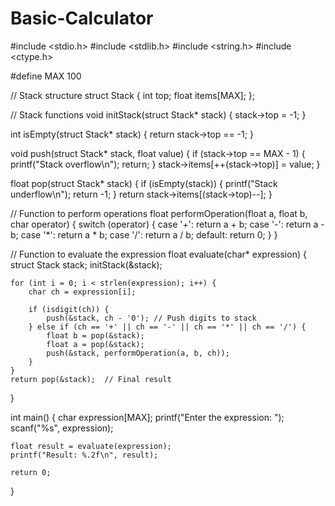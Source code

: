 # Basic-Calculator
#include <stdio.h>
#include <stdlib.h>
#include <string.h>
#include <ctype.h>

#define MAX 100

// Stack structure
struct Stack {
    int top;
    float items[MAX];
};

// Stack functions
void initStack(struct Stack* stack) {
    stack->top = -1;
}

int isEmpty(struct Stack* stack) {
    return stack->top == -1;
}

void push(struct Stack* stack, float value) {
    if (stack->top == MAX - 1) {
        printf("Stack overflow\n");
        return;
    }
    stack->items[++(stack->top)] = value;
}

float pop(struct Stack* stack) {
    if (isEmpty(stack)) {
        printf("Stack underflow\n");
        return -1;
    }
    return stack->items[(stack->top)--];
}

// Function to perform operations
float performOperation(float a, float b, char operator) {
    switch (operator) {
        case '+': return a + b;
        case '-': return a - b;
        case '*': return a * b;
        case '/': return a / b;
        default: return 0;
    }
}

// Function to evaluate the expression
float evaluate(char* expression) {
    struct Stack stack;
    initStack(&stack);
    
    for (int i = 0; i < strlen(expression); i++) {
        char ch = expression[i];
        
        if (isdigit(ch)) {
            push(&stack, ch - '0'); // Push digits to stack
        } else if (ch == '+' || ch == '-' || ch == '*' || ch == '/') {
            float b = pop(&stack);
            float a = pop(&stack);
            push(&stack, performOperation(a, b, ch));
        }
    }
    return pop(&stack);  // Final result
}

int main() {
    char expression[MAX];
    printf("Enter the expression: ");
    scanf("%s", expression);

    float result = evaluate(expression);
    printf("Result: %.2f\n", result);

    return 0;
}
